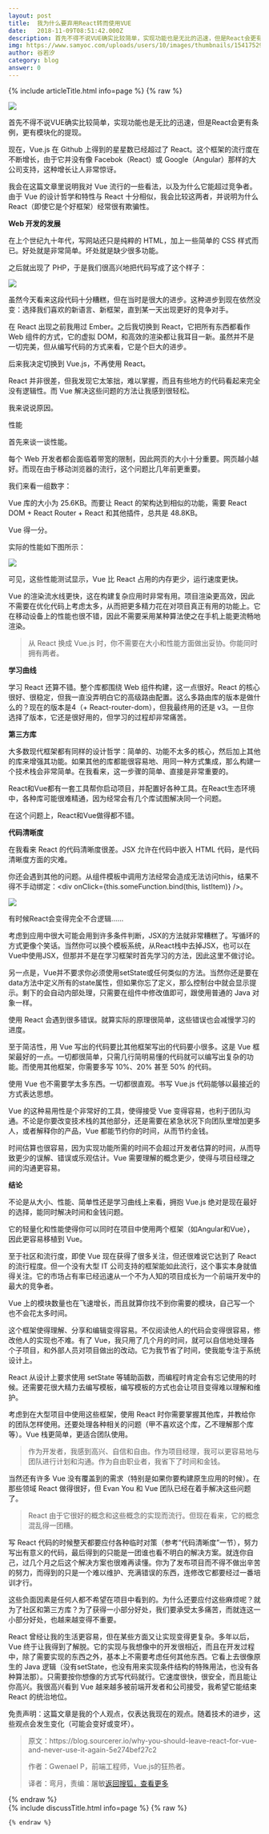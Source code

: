 ```yaml
---
layout: post
title:  我为什么要弃用React转而使用VUE
date:   2018-11-09T08:51:42.000Z
description: 首先不得不说VUE确实比较简单，实现功能也是无比的迅速，但是React会更有条例，更有模块化的提现。现在，Vue.js 在 Github 上得到的星星数已经超过...
img: https://www.samyoc.com/uploads/users/10/images/thumbnails/1541752941948.jpg
author: 谷若汐
category: blog
answer: 0
---
```

<div class="article-root">
  <div class="article">
    {% include articleTitle.html info=page %}
    {% raw %}
    <div class="article-content"><p><img class="thumb-img" src="https://www.samyoc.com/uploads/users/10/images/1541752941948.jpg" style="max-width:100%" /></p>

<p>首先不得不说VUE确实比较简单，实现功能也是无比的迅速，但是React会更有条例，更有模块化的提现。</p>

<p>现在，Vue.js 在 Github 上得到的星星数已经超过了 React。这个框架的流行度在不断增长，由于它并没有像 Facebok（React）或 Google（Angular）那样的大公司支持，这种增长让人非常惊讶。</p>

<p>我会在这篇文章里说明我对 Vue 流行的一些看法，以及为什么它能超过竞争者。由于 Vue 的设计哲学和特性与 React 十分相似，我会比较这两者，并说明为什么 React（即使它是个好框架）经常很有欺骗性。</p>

<p><strong>Web 开发的发展</strong></p>

<p>在上个世纪九十年代，写网站还只是纯粹的 HTML，加上一些简单的 CSS 样式而已。好处就是非常简单。坏处就是缺少很多功能。</p>

<p>之后就出现了 PHP，于是我们很高兴地把代码写成了这个样子：</p>

<p><img class="thumb-img" src="https://www.samyoc.com/uploads/users/10/images/1541753493837.png" style="max-width:100%" /></p>

<p>虽然今天看来这段代码十分糟糕，但在当时是很大的进步。这种进步到现在依然没变：选择我们喜欢的新语言、新框架，直到某一天出现更好的竞争对手。</p>

<p>在 React 出现之前我用过 Ember。之后我切换到 React，它把所有东西都看作 Web 组件的方式，它的虚拟 DOM，和高效的渲染都让我耳目一新。虽然并不是一切完美，但从编写代码的方式来看，它是个巨大的进步。</p>

<p>后来我决定切换到 Vue.js，不再使用 React。</p>

<p>React 并非很差，但我发现它太笨拙，难以掌握，而且有些地方的代码看起来完全没有逻辑性。而 Vue 解决这些问题的方法让我感到很轻松。</p>

<p>我来说说原因。</p>

<p>性能</p>

<p>首先来谈一谈性能。</p>

<p>每个 Web 开发者都会面临着带宽的限制，因此网页的大小十分重要。网页越小越好。而现在由于移动浏览器的流行，这个问题比几年前更重要。</p>

<p>我们来看一组数字：</p>

<p>Vue 库的大小为 25.6KB。而要让 React 的架构达到相似的功能，需要 React DOM + React Router + React 和其他插件，总共是 48.8KB。</p>

<p>Vue 得一分。</p>

<p>实际的性能如下图所示：</p>

<p><img class="thumb-img" src="https://www.samyoc.com/uploads/users/10/images/1541753406338.jpg" style="max-width:100%" /></p>

<p>可见，这些性能测试显示，Vue 比 React 占用的内存更少，运行速度更快。</p>

<p>Vue 的渲染流水线更快，这在构建复杂应用时非常有用。项目渲染更高效，因此不需要在优化代码上考虑太多，从而把更多精力花在对项目真正有用的功能上。它在移动设备上的性能也很不错，因此不需要采用某种算法使之在手机上能更流畅地渲染。</p>

<blockquote>
<p>从 React 换成 Vue.js 时，你不需要在大小和性能方面做出妥协。你能同时拥有两者。</p>
</blockquote>

<p><strong>学习曲线</strong></p>

<p>学习 React 还算不错。整个库都围绕 Web 组件构建，这一点很好。React 的核心很好、很稳定，但我一直没弄明白它的高级路由配置。这么多路由库的版本是做什么的？现在的版本是4（+ React-router-dom），但我最终用的还是 v3。一旦你选择了版本，它还是很好用的，但学习的过程却非常痛苦。</p>

<p><strong>第三方库</strong></p>

<p>大多数现代框架都有同样的设计哲学：简单的、功能不太多的核心，然后加上其他的库来增强其功能。如果其他的库都能很容易地、用同一种方式集成，那么构建一个技术栈会非常简单。在我看来，这一步骤的简单、直接是非常重要的。</p>

<p>React和Vue都有一套工具帮你启动项目，并配置好各种工具。在React生态环境中，各种库可能很难精通，因为经常会有几个库试图解决同一个问题。</p>

<p>在这个问题上，React和Vue做得都不错。</p>

<p><strong>代码清晰度</strong></p>

<p>在我看来 React 的代码清晰度很差。JSX 允许在代码中嵌入 HTML 代码，是代码清晰度方面的灾难。</p>

<p>你还会遇到其他的问题。从组件模板中调用方法经常会造成无法访问this，结果不得不手动绑定：&lt;div onClick={this.someFunction.bind(this, listItem)} /&gt;。</p>

<p><img class="thumb-img" src="https://www.samyoc.com/uploads/users/10/images/1541753426979.jpg" style="max-width:100%" /></p>

<p>有时候React会变得完全不合逻辑&hellip;&hellip;</p>

<p>考虑到应用中很大可能会用到许多条件判断，JSX的方法就非常糟糕了。写循环的方式更像个笑话。当然你可以换个模板系统，从React栈中去掉JSX，也可以在Vue中使用JSX，但那并不是在学习框架时首先学习的方法，因此这里不做讨论。</p>

<p>另一点是，Vue并不要求你必须使用setState或任何类似的方法。当然你还是要在data方法中定义所有的state属性，但如果你忘了定义，那么控制台中就会显示提示。剩下的会自动内部处理，只需要在组件中修改值即可，跟使用普通的 Java 对象一样。</p>

<p>使用 React 会遇到很多错误。就算实际的原理很简单，这些错误也会减慢学习的进度。</p>

<p>至于简洁性，用 Vue 写出的代码要比其他框架写出的代码要小很多。这是 Vue 框架最好的一点。一切都很简单，只需几行简明易懂的代码就可以编写出复杂的功能。而使用其他框架，你需要多写 10%、20% 甚至 50% 的代码。</p>

<p>使用 Vue 也不需要学太多东西。一切都很直观。书写 Vue.js 代码能够以最接近的方式表达思想。</p>

<p>Vue 的这种易用性是个非常好的工具，使得接受 Vue 变得容易，也利于团队沟通。不论是你要改变技术栈的其他部分，还是需要在紧急状况下向团队里增加更多人，或者解释你的产品，Vue 都能节约你的时间，从而节约金钱。</p>

<p>时间估算也很容易，因为实现功能所需的时间不会超过开发者估算的时间，从而导致更少的误解、错误或乐观估计。Vue 需要理解的概念更少，使得与项目经理之间的沟通更容易。</p>

<p><strong>结论</strong></p>

<p>不论是从大小、性能、简单性还是学习曲线上来看，拥抱 Vue.js 绝对是现在最好的选择，能同时解决时间和金钱问题。</p>

<p>它的轻量化和性能使得你可以同时在项目中使用两个框架（如Angular和Vue），因此更容易移植到 Vue。</p>

<p>至于社区和流行度，即使 Vue 现在获得了很多关注，但还很难说它达到了 React 的流行程度。但一个没有大型 IT 公司支持的框架能如此流行，这个事实本身就值得关注。它的市场占有率已经迅速从一个不为人知的项目成长为一个前端开发中的最大的竞争者。</p>

<p>Vue 上的模块数量也在飞速增长，而且就算你找不到你需要的模块，自己写一个也不会花太多时间。</p>

<p>这个框架使得理解、分享和编辑变得容易。不仅阅读他人的代码会变得很容易，修改他人的实现也不难。有了 Vue，我只用了几个月的时间，就可以自信地处理各个子项目，和外部人员对项目做出的改动。它为我节省了时间，使我能专注于系统设计上。</p>

<p>React 从设计上要求使用 setState 等辅助函数，而编程时肯定会有忘记使用的时候。还需要花很大精力去编写模板，编写模板的方式也会让项目变得难以理解和维护。</p>

<p>考虑到在大型项目中使用这些框架，使用 React 时你需要掌握其他库，并教给你的团队怎样使用。还要处理各种相关的问题（甲不喜欢这个库，乙不理解那个库等）。Vue 栈更简单，更适合团队使用。</p>

<blockquote>
<p>作为开发者，我感到高兴、自信和自由。作为项目经理，我可以更容易地与团队进行计划和沟通。作为自由职业者，我省下了时间和金钱。</p>
</blockquote>

<p>当然还有许多 Vue 没有覆盖到的需求（特别是如果你要构建原生应用的时候）。在那些领域 React 做得很好，但 Evan You 和 Vue 团队已经在着手解决这些问题了。</p>

<blockquote>
<p>React 由于它很好的概念和这些概念的实现而流行。但现在看来，它的概念混乱得一团糟。</p>
</blockquote>

<p>写 React 代码的时候整天都要应付各种临时对策（参考&ldquo;代码清晰度&rdquo;一节），努力写出有意义的代码，最后得到的只能是一团谁也看不明白的解决方案。就连你自己，过几个月之后这个解决方案也很难再读懂。你为了发布项目而不得不做出辛苦的努力，而得到的只是一个难以维护、充满错误的东西，连修改它都要经过一番培训才行。</p>

<p>这些负面因素是任何人都不希望在项目中看到的。为什么还要应付这些麻烦呢？就为了社区和第三方库？为了获得一小部分好处，我们要承受太多痛苦，而就连这一小部分好处，也越来越变得不重要。</p>

<p>React 曾经让我的生活更容易，但在某些方面又让实现变得更复杂。多年以后，Vue 终于让我得到了解脱。它的实现与我想像中的开发很相近，而且在开发过程中，除了需要实现的东西之外，基本上不需要考虑任何其他东西。它看上去很像原生的 Java 逻辑（没有setState，也没有用来实现条件结构的特殊用法，也没有各种算法那）。只需要按你想像的方式写代码就行。它速度很快，很安全，而且能让你高兴。我很高兴看到 Vue 越来越多被前端开发者和公司接受，我希望它能结束 React 的统治地位。</p>

<p>免责声明：这篇文章是我的个人观点，仅表达我现在的观点。随着技术的进步，这些观点会发生变化（可能会变好或变坏）。</p>

<blockquote>
<p>原文：https://blog.sourcerer.io/why-you-should-leave-react-for-vue-and-never-use-it-again-5e274bef27c2</p>

<p>作者：Gwenael P，前端工程师，Vue.js的狂热者。</p>

<p>译者：弯月，责编：屠敏<a href="https://link.juejin.im/?target=%2F%2Fwww.sohu.com%2F%3Fstrategyid%3D00001%20" id="backsohucom" rel="nofollow noopener noreferrer" target="_blank" title="点击进入搜狐首页">返回搜狐，查看更多</a></p>
</blockquote>
</div>
    {% endraw %}
  </div>

  <div class="discuss-wrapper">
    {% include discussTitle.html info=page %}
    {% raw %}
    
    {% endraw %}
  </div>
<div>
